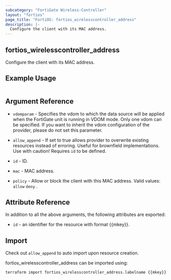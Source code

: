 ```yaml
---
subcategory: "FortiGate Wireless-Controller"
layout: "fortios"
page_title: "FortiOS: fortios_wirelesscontroller_address"
description: |-
  Configure the client with its MAC address.
---
```


## fortios_wirelesscontroller_address
Configure the client with its MAC address.

## Example Usage

```hcl

```

## Argument Reference
* `vdomparam` - Specifies the vdom to which the data source will be applied when the FortiGate unit is running in VDOM mode. Only one vdom can be specified. If you want to inherit the vdom configuration of the provider, please do not set this parameter.
* `allow_append` - If set to true allows provider to overwrite existing resources instead of erroring. Useful for brownfield implementations. Use with caution! Requires `id` to be defined.

* `id` - ID.
* `mac` - MAC address.
* `policy` - Allow or block the client with this MAC address. Valid values: `allow` `deny` .

## Attribute Reference

In addition to all the above arguments, the following attributes are exported:
* `id` - an identifier for the resource with format {{mkey}}.

## Import

Check out `allow_append` to auto import upon resource creation.

fortios_wirelesscontroller_address can be imported using:
```sh
terraform import fortios_wirelesscontroller_address.labelname {{mkey}}
```
